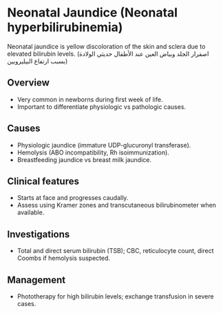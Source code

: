 # Neonatal Jaundice (Neonatal hyperbilirubinemia)
Neonatal jaundice is yellow discoloration of the skin and sclera due to elevated bilirubin levels. (اصفرار الجلد وبياض العين عند الأطفال حديثي الولادة بسبب ارتفاع البيليروبين)

## Overview
- Very common in newborns during first week of life.
- Important to differentiate physiologic vs pathologic causes.

## Causes
- Physiologic jaundice (immature UDP-glucuronyl transferase).
- Hemolysis (ABO incompatibility, Rh isoimmunization).
- Breastfeeding jaundice vs breast milk jaundice.

## Clinical features
- Starts at face and progresses caudally.
- Assess using Kramer zones and transcutaneous bilirubinometer when available.

## Investigations
- Total and direct serum bilirubin (TSB); CBC, reticulocyte count, direct Coombs if hemolysis suspected.

## Management
- Phototherapy for high bilirubin levels; exchange transfusion in severe cases.
